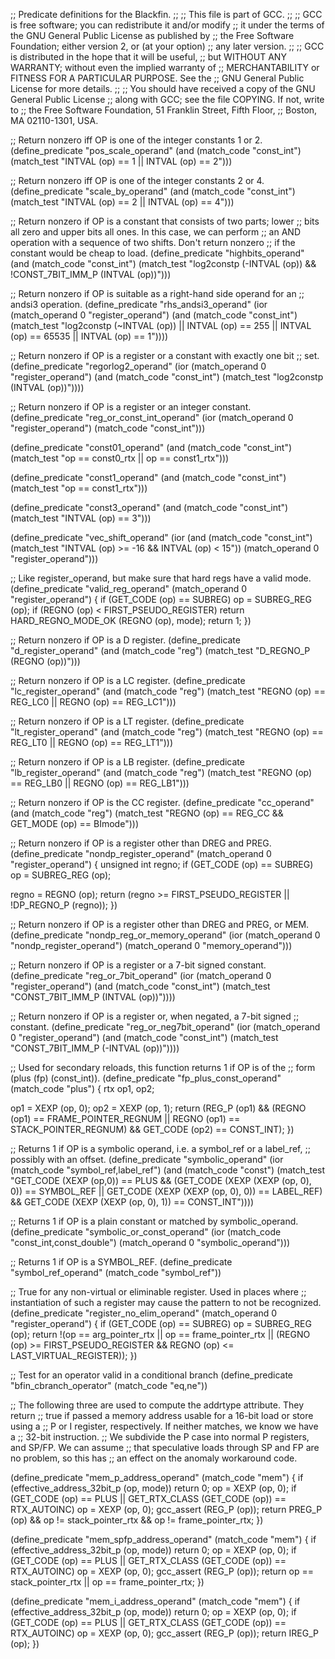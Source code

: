 ;; Predicate definitions for the Blackfin.
;;
;; This file is part of GCC.
;;
;; GCC is free software; you can redistribute it and/or modify
;; it under the terms of the GNU General Public License as published by
;; the Free Software Foundation; either version 2, or (at your option)
;; any later version.
;;
;; GCC is distributed in the hope that it will be useful,
;; but WITHOUT ANY WARRANTY; without even the implied warranty of
;; MERCHANTABILITY or FITNESS FOR A PARTICULAR PURPOSE.  See the
;; GNU General Public License for more details.
;;
;; You should have received a copy of the GNU General Public License
;; along with GCC; see the file COPYING.  If not, write to
;; the Free Software Foundation, 51 Franklin Street, Fifth Floor,
;; Boston, MA 02110-1301, USA.

;; Return nonzero iff OP is one of the integer constants 1 or 2.
(define_predicate "pos_scale_operand"
  (and (match_code "const_int")
       (match_test "INTVAL (op) == 1 || INTVAL (op) == 2")))

;; Return nonzero iff OP is one of the integer constants 2 or 4.
(define_predicate "scale_by_operand"
  (and (match_code "const_int")
       (match_test "INTVAL (op) == 2 || INTVAL (op) == 4")))

;; Return nonzero if OP is a constant that consists of two parts; lower
;; bits all zero and upper bits all ones.  In this case, we can perform
;; an AND operation with a sequence of two shifts.  Don't return nonzero
;; if the constant would be cheap to load.
(define_predicate "highbits_operand"
  (and (match_code "const_int")
       (match_test "log2constp (-INTVAL (op)) && !CONST_7BIT_IMM_P (INTVAL (op))")))

;; Return nonzero if OP is suitable as a right-hand side operand for an
;; andsi3 operation.
(define_predicate "rhs_andsi3_operand"
  (ior (match_operand 0 "register_operand")
       (and (match_code "const_int")
	    (match_test "log2constp (~INTVAL (op)) || INTVAL (op) == 255 || INTVAL (op) == 65535 || INTVAL (op) == 1"))))

;; Return nonzero if OP is a register or a constant with exactly one bit
;; set.
(define_predicate "regorlog2_operand"
  (ior (match_operand 0 "register_operand")
       (and (match_code "const_int")
	    (match_test "log2constp (INTVAL (op))"))))

;; Return nonzero if OP is a register or an integer constant.
(define_predicate "reg_or_const_int_operand"
  (ior (match_operand 0 "register_operand")
       (match_code "const_int")))

(define_predicate "const01_operand"
  (and (match_code "const_int")
       (match_test "op == const0_rtx || op == const1_rtx")))

(define_predicate "const1_operand"
  (and (match_code "const_int")
       (match_test "op == const1_rtx")))

(define_predicate "const3_operand"
  (and (match_code "const_int")
       (match_test "INTVAL (op) == 3")))

(define_predicate "vec_shift_operand"
  (ior (and (match_code "const_int")
	    (match_test "INTVAL (op) >= -16 && INTVAL (op) < 15"))
       (match_operand 0 "register_operand")))

;; Like register_operand, but make sure that hard regs have a valid mode.
(define_predicate "valid_reg_operand"
  (match_operand 0 "register_operand")
{
  if (GET_CODE (op) == SUBREG)
    op = SUBREG_REG (op);
  if (REGNO (op) < FIRST_PSEUDO_REGISTER)
    return HARD_REGNO_MODE_OK (REGNO (op), mode);
  return 1;
})

;; Return nonzero if OP is a D register.
(define_predicate "d_register_operand"
  (and (match_code "reg")
       (match_test "D_REGNO_P (REGNO (op))")))

;; Return nonzero if OP is a LC register.
(define_predicate "lc_register_operand"
  (and (match_code "reg")
       (match_test "REGNO (op) == REG_LC0 || REGNO (op) == REG_LC1")))

;; Return nonzero if OP is a LT register.
(define_predicate "lt_register_operand"
  (and (match_code "reg")
       (match_test "REGNO (op) == REG_LT0 || REGNO (op) == REG_LT1")))

;; Return nonzero if OP is a LB register.
(define_predicate "lb_register_operand"
  (and (match_code "reg")
       (match_test "REGNO (op) == REG_LB0 || REGNO (op) == REG_LB1")))

;; Return nonzero if OP is the CC register.
(define_predicate "cc_operand"
  (and (match_code "reg")
       (match_test "REGNO (op) == REG_CC && GET_MODE (op) == BImode")))

;; Return nonzero if OP is a register other than DREG and PREG.
(define_predicate "nondp_register_operand"
  (match_operand 0 "register_operand")
{
  unsigned int regno;
  if (GET_CODE (op) == SUBREG)
    op = SUBREG_REG (op);

  regno = REGNO (op);
  return (regno >= FIRST_PSEUDO_REGISTER || !DP_REGNO_P (regno));
})

;; Return nonzero if OP is a register other than DREG and PREG, or MEM.
(define_predicate "nondp_reg_or_memory_operand"
  (ior (match_operand 0 "nondp_register_operand")
       (match_operand 0 "memory_operand")))

;; Return nonzero if OP is a register or a 7-bit signed constant.
(define_predicate "reg_or_7bit_operand"
  (ior (match_operand 0 "register_operand")
       (and (match_code "const_int")
	    (match_test "CONST_7BIT_IMM_P (INTVAL (op))"))))

;; Return nonzero if OP is a register or, when negated, a 7-bit signed
;; constant.
(define_predicate "reg_or_neg7bit_operand"
  (ior (match_operand 0 "register_operand")
       (and (match_code "const_int")
	    (match_test "CONST_7BIT_IMM_P (-INTVAL (op))"))))

;; Used for secondary reloads, this function returns 1 if OP is of the
;; form (plus (fp) (const_int)).
(define_predicate "fp_plus_const_operand"
  (match_code "plus")
{
  rtx op1, op2;

  op1 = XEXP (op, 0);
  op2 = XEXP (op, 1);
  return (REG_P (op1)
	  && (REGNO (op1) == FRAME_POINTER_REGNUM
	      || REGNO (op1) == STACK_POINTER_REGNUM)
	  && GET_CODE (op2) == CONST_INT);
})

;; Returns 1 if OP is a symbolic operand, i.e. a symbol_ref or a label_ref,
;; possibly with an offset.
(define_predicate "symbolic_operand"
  (ior (match_code "symbol_ref,label_ref")
       (and (match_code "const")
	    (match_test "GET_CODE (XEXP (op,0)) == PLUS
			 && (GET_CODE (XEXP (XEXP (op, 0), 0)) == SYMBOL_REF
			     || GET_CODE (XEXP (XEXP (op, 0), 0)) == LABEL_REF)
			 && GET_CODE (XEXP (XEXP (op, 0), 1)) == CONST_INT"))))

;; Returns 1 if OP is a plain constant or matched by symbolic_operand.
(define_predicate "symbolic_or_const_operand"
  (ior (match_code "const_int,const_double")
       (match_operand 0 "symbolic_operand")))

;; Returns 1 if OP is a SYMBOL_REF.
(define_predicate "symbol_ref_operand"
  (match_code "symbol_ref"))

;; True for any non-virtual or eliminable register.  Used in places where
;; instantiation of such a register may cause the pattern to not be recognized.
(define_predicate "register_no_elim_operand"
  (match_operand 0 "register_operand")
{
  if (GET_CODE (op) == SUBREG)
    op = SUBREG_REG (op);
  return !(op == arg_pointer_rtx
	   || op == frame_pointer_rtx
	   || (REGNO (op) >= FIRST_PSEUDO_REGISTER
	       && REGNO (op) <= LAST_VIRTUAL_REGISTER));
})

;; Test for an operator valid in a conditional branch
(define_predicate "bfin_cbranch_operator"
  (match_code "eq,ne"))

;; The following three are used to compute the addrtype attribute.  They return
;; true if passed a memory address usable for a 16-bit load or store using a
;; P or I register, respectively.  If neither matches, we know we have a
;; 32-bit instruction.
;; We subdivide the P case into normal P registers, and SP/FP.  We can assume
;; that speculative loads through SP and FP are no problem, so this has
;; an effect on the anomaly workaround code.

(define_predicate "mem_p_address_operand"
  (match_code "mem")
{
  if (effective_address_32bit_p (op, mode))
    return 0;
  op = XEXP (op, 0);
  if (GET_CODE (op) == PLUS || GET_RTX_CLASS (GET_CODE (op)) == RTX_AUTOINC)
    op = XEXP (op, 0);
  gcc_assert (REG_P (op));
  return PREG_P (op) && op != stack_pointer_rtx && op != frame_pointer_rtx;
})

(define_predicate "mem_spfp_address_operand"
  (match_code "mem")
{
  if (effective_address_32bit_p (op, mode))
    return 0;
  op = XEXP (op, 0);
  if (GET_CODE (op) == PLUS || GET_RTX_CLASS (GET_CODE (op)) == RTX_AUTOINC)
    op = XEXP (op, 0);
  gcc_assert (REG_P (op));
  return op == stack_pointer_rtx || op == frame_pointer_rtx;
})

(define_predicate "mem_i_address_operand"
  (match_code "mem")
{
  if (effective_address_32bit_p (op, mode))
    return 0;
  op = XEXP (op, 0);
  if (GET_CODE (op) == PLUS || GET_RTX_CLASS (GET_CODE (op)) == RTX_AUTOINC)
    op = XEXP (op, 0);
  gcc_assert (REG_P (op));
  return IREG_P (op);
})
